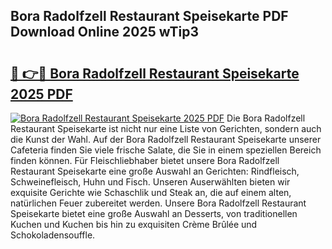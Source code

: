 ## Bora Radolfzell Restaurant Speisekarte PDF Download Online 2025 wTip3

# <h2><a href="http://gce7jx.nevu.top/?p=Bora+Radolfzell+Restaurant+Speisekarte">🔗 👉🔴 Bora Radolfzell Restaurant Speisekarte 2025 PDF</a></h2>

[![Bora Radolfzell Restaurant Speisekarte 2025 PDF](https://i.imgur.com/dBaPXMq.png)](http://gce7jx.nevu.top/?p=Bora+Radolfzell+Restaurant+Speisekarte)
Die Bora Radolfzell Restaurant Speisekarte ist nicht nur eine Liste von Gerichten, sondern auch die Kunst der Wahl. Auf der Bora Radolfzell Restaurant Speisekarte unserer Cafeteria finden Sie viele frische Salate, die Sie in einem speziellen Bereich finden können. Für Fleischliebhaber bietet unsere Bora Radolfzell Restaurant Speisekarte eine große Auswahl an Gerichten: Rindfleisch, Schweinefleisch, Huhn und Fisch. Unseren Auserwählten bieten wir exquisite Gerichte wie Schaschlik und Steak an, die auf einem alten, natürlichen Feuer zubereitet werden. Unsere Bora Radolfzell Restaurant Speisekarte bietet eine große Auswahl an Desserts, von traditionellen Kuchen und Kuchen bis hin zu exquisiten Crème Brûlée und Schokoladensouffle.

